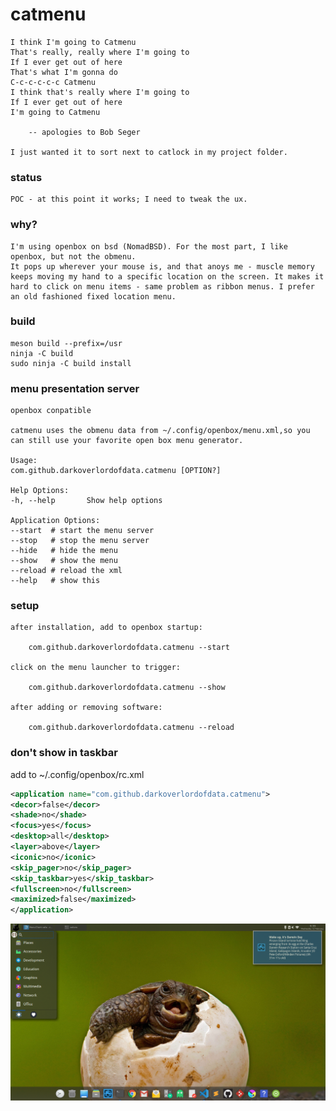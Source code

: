 # catmenu

    I think I'm going to Catmenu
    That's really, really where I'm going to
    If I ever get out of here
    That's what I'm gonna do
    C-c-c-c-c-c Catmenu
    I think that's really where I'm going to
    If I ever get out of here
    I'm going to Catmenu

        -- apologies to Bob Seger

    I just wanted it to sort next to catlock in my project folder.

### status

    POC - at this point it works; I need to tweak the ux.

### why?

    I'm using openbox on bsd (NomadBSD). For the most part, I like openbox, but not the obmenu.
    It pops up wherever your mouse is, and that anoys me - muscle memory keeps moving my hand to a specific location on the screen. It makes it hard to click on menu items - same problem as ribbon menus. I prefer an old fashioned fixed location menu.

### build

    meson build --prefix=/usr
    ninja -C build
    sudo ninja -C build install

### menu presentation server

    openbox conpatible
    
    catmenu uses the obmenu data from ~/.config/openbox/menu.xml,so you can still use your favorite open box menu generator.

    Usage:
    com.github.darkoverlordofdata.catmenu [OPTION?]

    Help Options:
    -h, --help       Show help options

    Application Options:
    --start  # start the menu server
    --stop   # stop the menu server
    --hide   # hide the menu
    --show   # show the menu
    --reload # reload the xml
    --help   # show this     

### setup

    after installation, add to openbox startup:
    
        com.github.darkoverlordofdata.catmenu --start

    click on the menu launcher to trigger:

        com.github.darkoverlordofdata.catmenu --show

    after adding or removing software:

        com.github.darkoverlordofdata.catmenu --reload

### don't show in taskbar
add to ~/.config/openbox/rc.xml
``` xml
<application name="com.github.darkoverlordofdata.catmenu">
<decor>false</decor>
<shade>no</shade>
<focus>yes</focus>
<desktop>all</desktop>
<layer>above</layer>
<iconic>no</iconic>
<skip_pager>no</skip_pager>
<skip_taskbar>yes</skip_taskbar>
<fullscreen>no</fullscreen>
<maximized>false</maximized>
</application>
```


![Screenshot](https://github.com/darkoverlordofdata/catmenu/raw/master/assets/0.png "Screenshot")


